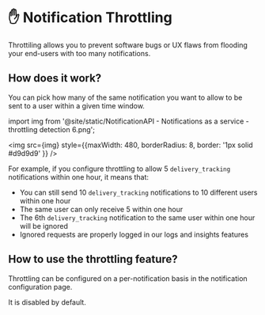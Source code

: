# ✋ Notification Throttling

Throttiling allows you to prevent software bugs or UX flaws from flooding your end-users with too many notifications.

## How does it work?

You can pick how many of the same notification you want to allow to be sent to a user within a given time window.

import img from '@site/static/NotificationAPI - Notifications as a service - throttling detection 6.png';

<img src={img} style={{maxWidth: 480, borderRadius: 8, border: '1px solid #d9d9d9' }} />

For example, if you configure throttling to allow 5 `delivery_tracking` notifications within one hour, it means that:

- You can still send 10 `delivery_tracking` notifications to 10 different users within one hour
- The same user can only receive 5 within one hour
- The 6th `delivery_tracking` notification to the same user within one hour will be ignored
- Ignored requests are properly logged in our logs and insights features

## How to use the throttling feature?

Throttling can be configured on a per-notification basis in the notification configuration page.

It is disabled by default.
